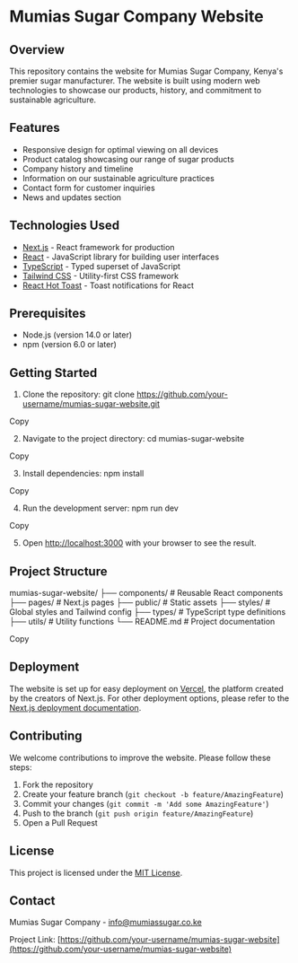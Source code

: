 # Mumias Sugar Company Website

## Overview

This repository contains the  website for Mumias Sugar Company, Kenya's premier sugar manufacturer. The website is built using modern web technologies to showcase our products, history, and commitment to sustainable agriculture.

## Features

- Responsive design for optimal viewing on all devices
- Product catalog showcasing our range of sugar products
- Company history and timeline
- Information on our sustainable agriculture practices
- Contact form for customer inquiries
- News and updates section

## Technologies Used

- [Next.js](https://nextjs.org/) - React framework for production
- [React](https://reactjs.org/) - JavaScript library for building user interfaces
- [TypeScript](https://www.typescriptlang.org/) - Typed superset of JavaScript
- [Tailwind CSS](https://tailwindcss.com/) - Utility-first CSS framework
- [React Hot Toast](https://react-hot-toast.com/) - Toast notifications for React

## Prerequisites

- Node.js (version 14.0 or later)
- npm (version 6.0 or later)

## Getting Started

1. Clone the repository:
git clone https://github.com/your-username/mumias-sugar-website.git


Copy

2. Navigate to the project directory:
cd mumias-sugar-website


Copy

3. Install dependencies:
npm install


Copy

4. Run the development server:
npm run dev


Copy

5. Open [http://localhost:3000](http://localhost:3000) with your browser to see the result.

## Project Structure
mumias-sugar-website/
├── components/       # Reusable React components
├── pages/            # Next.js pages
├── public/           # Static assets
├── styles/           # Global styles and Tailwind config
├── types/            # TypeScript type definitions
├── utils/            # Utility functions
└── README.md         # Project documentation


Copy

## Deployment

The website is set up for easy deployment on [Vercel](https://vercel.com/), the platform created by the creators of Next.js. For other deployment options, please refer to the [Next.js deployment documentation](https://nextjs.org/docs/deployment).

## Contributing

We welcome contributions to improve the website. Please follow these steps:

1. Fork the repository
2. Create your feature branch (`git checkout -b feature/AmazingFeature`)
3. Commit your changes (`git commit -m 'Add some AmazingFeature'`)
4. Push to the branch (`git push origin feature/AmazingFeature`)
5. Open a Pull Request

## License

This project is licensed under the [MIT License](LICENSE).

## Contact

Mumias Sugar Company - [info@mumiassugar.co.ke](mailto:info@mumiassugar.co.ke)

Project Link: [https://github.com/your-username/mumias-sugar-website](https://github.com/your-username/mumias-sugar-website)
